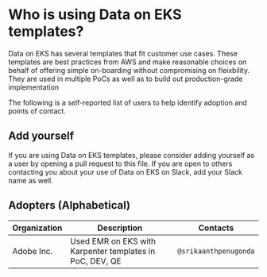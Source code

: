 # Who is using Data on EKS templates?
Data on EKS has several templates that fit customer use cases. These templates are best practices from AWS and make reasonable choices on behalf of offering simple on-boarding without compromising on fleixbility. They are used in multiple PoCs as well as to build out production-grade implementation

The following is a self-reported list of users to help identify adoption and points of contact.

## Add yourself
If you are using Data on EKS templates, please consider adding yourself as a user by opening a pull request to this file.
If you are open to others contacting you about your use of Data on EKS on Slack, add your Slack name as well.

## Adopters (Alphabetical)

| Organization | Description | Contacts |
| --- | --- | --- | 
| Adobe Inc. | Used EMR on EKS with Karpenter templates in PoC, DEV, QE | `@srikaanthpenugonda` | 
